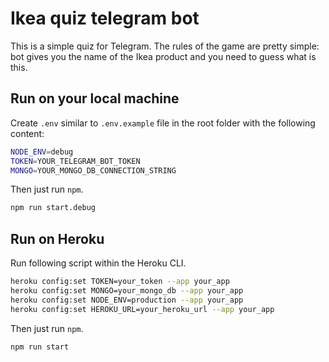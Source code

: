 # Ikea quiz telegram bot 

This is a simple quiz for Telegram. The rules of the game are pretty simple: bot gives you the name of the Ikea product and you need to guess what is this.

## Run on your local machine

Create `.env` similar to `.env.example` file in the root folder with the following content:
```bash
NODE_ENV=debug
TOKEN=YOUR_TELEGRAM_BOT_TOKEN
MONGO=YOUR_MONGO_DB_CONNECTION_STRING
```
Then just run `npm`.

```bash
npm run start.debug
```

## Run on Heroku

Run following script within the Heroku CLI.

```bash
heroku config:set TOKEN=your_token --app your_app
heroku config:set MONGO=your_mongo_db --app your_app
heroku config:set NODE_ENV=production --app your_app
heroku config:set HEROKU_URL=your_heroku_url --app your_app
```

Then just run `npm`.

```bash
npm run start
```
